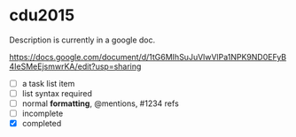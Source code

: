 # cdu2015
Description is currently in a google doc. 

https://docs.google.com/document/d/1tG6MIhSuJuVlwVlPa1NPK9ND0EFyB4IeSMeEjsmwrKA/edit?usp=sharing

- [ ] a task list item
- [ ] list syntax required
- [ ] normal **formatting**, @mentions, #1234 refs
- [ ] incomplete
- [x] completed
